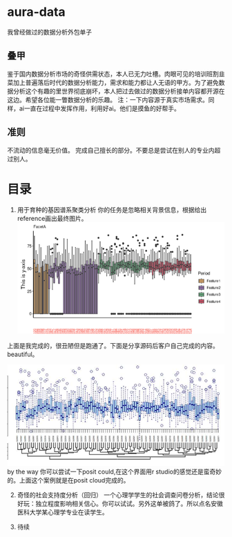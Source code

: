 # aura-data
我曾经做过的数据分析外包单子

## 叠甲
鉴于国内数据分析市场的奇怪供需状态，本人已无力吐槽。肉眼可见的培训班割韭菜加上普遍落后时代的数据分析能力，需求和能力都让人无语的甲方。为了避免数据分析这个有趣的里世界彻底崩坏，本人把过去做过的数据分析接单内容都开源在这边。希望各位能一瞥数据分析的乐趣。
注：一下内容源于真实市场需求。同样，ai一直在过程中发挥作用，利用好ai。他们是摸鱼的好帮手。

## 准则
不流动的信息毫无价值。
完成自己擅长的部分。不要总是尝试在别人的专业内超过别人。

# 目录
1. 用于育种的基因谱系聚类分析
你的任务是忽略相关背景信息，根据给出reference画出最终图片。
![alt text](lQDPKH_iY4DQp3_NAXvNAsCw_DkPLdlJjEcH4hLyUQWSAA_704_379-1.jpg)

上面是我完成的，很丑陋但是跑通了。下面是分享源码后客户自己完成的内容。beautiful。


![alt text](lQDPJxbScTZAqH_NAXXNAyCwnIiZGqmu8LAH4hLz88KMAA_800_373.jpg)
by the way 你可以尝试一下posit could,在这个界面用r studio的感觉还是蛮奇妙的。上面这个案例就是在posit cloud完成的。

2. 奇怪的社会支持度分析（回归）
一个心理学学生的社会调查问卷分析，结论很好玩：独立程度影响相关信心。你可以试试。另外这单被鸽了。所以点名安徽医科大学某心理学专业在读学生。

3. 待续